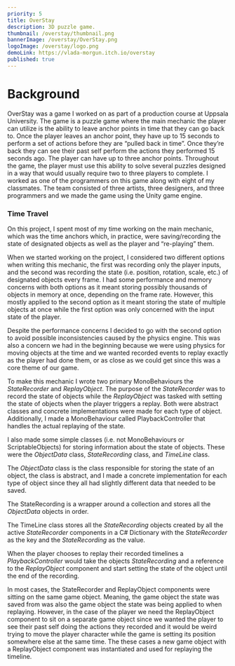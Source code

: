 ```yaml
---
priority: 5
title: OverStay
description: 3D puzzle game.
thumbnail: /overstay/thumbnail.png
bannerImage: /overstay/OverStay.png
logoImage: /overstay/logo.png
demoLink: https://vlada-morgun.itch.io/overstay
published: true
---
```


# Background

OverStay was a game I worked on as part of a production course at Uppsala University. The game is a puzzle game where the main mechanic the player can utilize is the
ability to leave anchor points in time that they can go back to. Once the
player leaves an anchor point, they have up to 15 seconds to perform a set of
actions before they are “pulled back in time”. Once they’re back they can see
their past self perform the actions they performed 15 seconds ago. The player
can have up to three anchor points. Throughout the game, the player must use this ability to solve several puzzles designed in a way that would usually require two to three players to complete. I worked as one of the programmers on this game along with eight of my classmates. The team consisted of three artists, three designers, and three programmers and we made the game using the Unity game engine.

### Time Travel

On this project, I spent most of my time working on the main mechanic, which was the
time anchors which, in practice, were saving/recording the state of designated
objects as well as the player and “re-playing” them.

When we started working on the project, I considered two different options when writing this mechanic, the first was recording only the player inputs, and the second
was recording the state (i.e. position, rotation, scale, etc.) of designated objects every frame. I had some performance and memory concerns with both options as it meant storing possibly thousands of objects in memory at once, depending on the frame rate. However, this mostly applied to the second option as it meant storing the state of multiple objects at once while the first option was only concerned with the input state of the player.

Despite the performance concerns I decided to go with the second option to avoid possible inconsistencies caused by the physics engine. This was also a concern we had in the beginning because we were using physics for moving objects at the time and
we wanted recorded events to replay exactly as the player had done them, or as
close as we could get since this was a core theme of our game.

To make this mechanic I wrote two primary MonoBehaviours the *StateRecorder* and *ReplayObject*. The purpose of the *StateRecorder* was to record the state of objects
while the *ReplayObject* was tasked with setting the state of objects when the player triggers a replay. Both were abstract classes and concrete implementations were made for each type of object. Additionally, I made a MonoBehaviour called PlaybackController that handles the actual replaying of the state.

I also made some simple classes (i.e. not MonoBehaviours or ScriptableObjects) for storing information about the state of objects. These were the *ObjectData* class, *StateRecording* class, and *TimeLine* class. 

The *ObjectData* class is the class responsible for storing the state of an object, the class is abstract, and I made a concrete implementation for each type of object since they all had slightly different data that needed to be saved. 

The StateRecording is a wrapper around a collection and stores all the *ObjectData* objects in order. 

The TimeLine class stores all the *StateRecording* objects created by all the active *StateRecorder* components in a C# Dictionary with the *StateRecorder* as the key and the *StateRecording* as the value.

When the player chooses to replay their recorded timelines a *PlaybackController* would take the objects *StateRecording* and a reference to the *ReplayObject* component and start setting the state of the object until the end of the recording. 

In most cases, the StateRecorder and ReplayObject components were sitting on the same game object. Meaning, the game object the state was saved from was also the game object the state was being applied to when replaying. However, in the case of the player we need the ReplayObject component to sit on a separate game object since we wanted the player to see their past self doing the actions they recorded and it would be weird trying to move the player character while the game is setting its position somewhere else at the same time. The these cases a new game object with a ReplayObject component was instantiated and used for replaying the timeline.